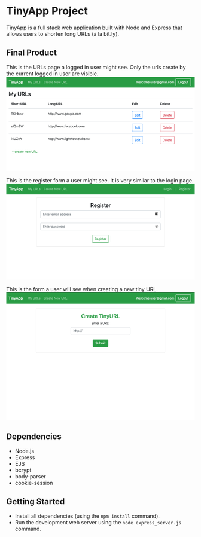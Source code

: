 # TinyApp Project

TinyApp is a full stack web application built with Node and Express that allows users to shorten long URLs (à la bit.ly).

## Final Product
This is the URLs page a logged in user might see. Only the urls create by the current logged in user are visible.
!["Screenshot of URLs page"](https://github.com/sophdubs/tinyapp/blob/master/docs/urls-page.png?raw=true)

This is the register form a user might see. It is very similar to the login page.
!["Screenshot of Register form"](https://github.com/sophdubs/tinyapp/blob/master/docs/register.png?raw=true)

This is the form a user will see when creating a new tiny URL.
!["Screenshot of new URL form"](https://github.com/sophdubs/tinyapp/blob/master/docs/new-url.png?raw=true)

## Dependencies

- Node.js
- Express
- EJS
- bcrypt
- body-parser
- cookie-session

## Getting Started

- Install all dependencies (using the `npm install` command).
- Run the development web server using the `node express_server.js` command.

